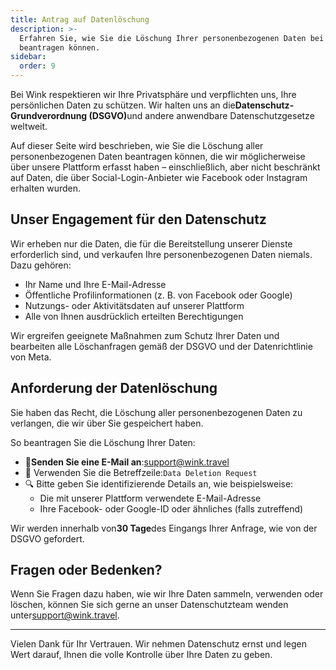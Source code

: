 ```yaml
---
title: Antrag auf Datenlöschung
description: >-
  Erfahren Sie, wie Sie die Löschung Ihrer personenbezogenen Daten bei Wink
  beantragen können.
sidebar:
  order: 9
---
```

Bei Wink respektieren wir Ihre Privatsphäre und verpflichten uns, Ihre persönlichen Daten zu schützen. Wir halten uns an die**Datenschutz-Grundverordnung (DSGVO)**&#x75;nd andere anwendbare Datenschutzgesetze weltweit.

Auf dieser Seite wird beschrieben, wie Sie die Löschung aller personenbezogenen Daten beantragen können, die wir möglicherweise über unsere Plattform erfasst haben – einschließlich, aber nicht beschränkt auf Daten, die über Social-Login-Anbieter wie Facebook oder Instagram erhalten wurden.

## Unser Engagement für den Datenschutz

Wir erheben nur die Daten, die für die Bereitstellung unserer Dienste erforderlich sind, und verkaufen Ihre personenbezogenen Daten niemals. Dazu gehören:

* Ihr Name und Ihre E-Mail-Adresse
* Öffentliche Profilinformationen (z. B. von Facebook oder Google)
* Nutzungs- oder Aktivitätsdaten auf unserer Plattform
* Alle von Ihnen ausdrücklich erteilten Berechtigungen

Wir ergreifen geeignete Maßnahmen zum Schutz Ihrer Daten und bearbeiten alle Löschanfragen gemäß der DSGVO und der Datenrichtlinie von Meta.

## Anforderung der Datenlöschung

Sie haben das Recht, die Löschung aller personenbezogenen Daten zu verlangen, die wir über Sie gespeichert haben.

So beantragen Sie die Löschung Ihrer Daten:

* 📧**Senden Sie eine E-Mail an**:<support@wink.travel>
* 📝 Verwenden Sie die Betreffzeile:`Data Deletion Request`
* 🔍 Bitte geben Sie identifizierende Details an, wie beispielsweise:
  * Die mit unserer Plattform verwendete E-Mail-Adresse
  * Ihre Facebook- oder Google-ID oder ähnliches (falls zutreffend)

Wir werden innerhalb von**30 Tage**des Eingangs Ihrer Anfrage, wie von der DSGVO gefordert.

## Fragen oder Bedenken?

Wenn Sie Fragen dazu haben, wie wir Ihre Daten sammeln, verwenden oder löschen, können Sie sich gerne an unser Datenschutzteam wenden unter<support@wink.travel>.

***

Vielen Dank für Ihr Vertrauen. Wir nehmen Datenschutz ernst und legen Wert darauf, Ihnen die volle Kontrolle über Ihre Daten zu geben.

